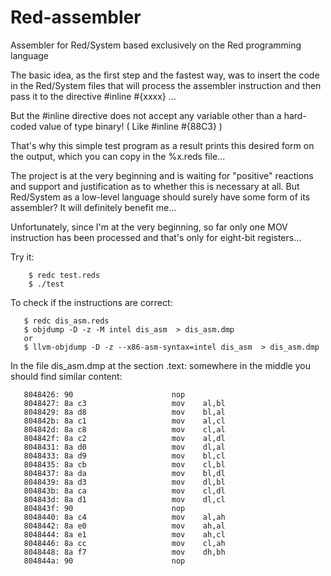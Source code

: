 # Red-assembler
Assembler for Red/System based exclusively on the Red programming language

The basic idea, as the first step and the fastest way, was to insert the code in the Red/System files that will process the assembler instruction and then pass it to the directive  #inline #{xxxx} ...

But the #inline directive does not accept any variable other than a hard-coded value of type binary! ( Like #inline #{88C3} )

That's why this simple test program as a result prints this desired form on the output, which you can copy in the %x.reds file...

The project is at the very beginning and is waiting for "positive" reactions and support and justification as to whether this is necessary at all. But Red/System as a low-level language should surely have some form of its assembler?
It will definitely benefit me...

Unfortunately, since I'm at the very beginning, so far only one MOV instruction has been processed and that's only for eight-bit registers...

Try it:

        $ redc test.reds
        $ ./test
To check if the instructions are correct:

       $ redc dis_asm.reds
       $ objdump -D -z -M intel dis_asm  > dis_asm.dmp
       or
       $ llvm-objdump -D -z --x86-asm-syntax=intel dis_asm  > dis_asm.dmp
In the file dis_asm.dmp at the section .text: somewhere in the middle you should find similar content:

       8048426:	90                   	nop
       8048427:	8a c3                	mov    al,bl
       8048429:	8a d8                	mov    bl,al
       804842b:	8a c1                	mov    al,cl
       804842d:	8a c8                	mov    cl,al
       804842f:	8a c2                	mov    al,dl
       8048431:	8a d0                	mov    dl,al
       8048433:	8a d9                	mov    bl,cl
       8048435:	8a cb                	mov    cl,bl
       8048437:	8a da                	mov    bl,dl
       8048439:	8a d3                	mov    dl,bl
       804843b:	8a ca                	mov    cl,dl
       804843d:	8a d1                	mov    dl,cl
       804843f:	90                   	nop
       8048440:	8a c4                	mov    al,ah
       8048442:	8a e0                	mov    ah,al
       8048444:	8a e1                	mov    ah,cl
       8048446:	8a cc                	mov    cl,ah
       8048448:	8a f7                	mov    dh,bh
       804844a:	90                   	nop